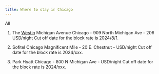 ```yaml
---
title: Where to stay in Chicago
---
```


All 

1. The [Westin](https://www.marriott.com/event-reservations/reservation-link.mi?id=1706111245071&key=GRP&app=resvlink) Michigan Avenue Chicago - 909 North Michigan Ave - 206 USD/night
Cut off date for the block rate is 2024/8/1.

2. Sofitel Chicago Magnificent Mile - 20 E. Chestnut - USD/night
Cut off date for the block rate is 2024/xxx.

3. Park Hyatt Chicago - 800 N Michigan Ave - USD/night
Cut off date for the block rate is 2024/xxx.
